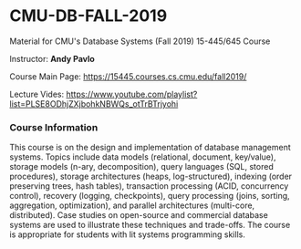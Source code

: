 # CMU-DB-FALL-2019
Material for CMU's Database Systems (Fall 2019) 15-445/645 Course

Instructor: **Andy Pavlo**

Course Main Page: https://15445.courses.cs.cmu.edu/fall2019/

Lecture Vides: https://www.youtube.com/playlist?list=PLSE8ODhjZXjbohkNBWQs_otTrBTrjyohi


### Course Information

This course is on the design and implementation of database management systems. Topics include data models (relational, document, key/value), storage models (n-ary, decomposition), query languages (SQL, stored procedures), storage architectures (heaps, log-structured), indexing (order preserving trees, hash tables), transaction processing (ACID, concurrency control), recovery (logging, checkpoints), query processing (joins, sorting, aggregation, optimization), and parallel architectures (multi-core, distributed). Case studies on open-source and commercial database systems are used to illustrate these techniques and trade-offs. The course is appropriate for students with lit systems programming skills. 
